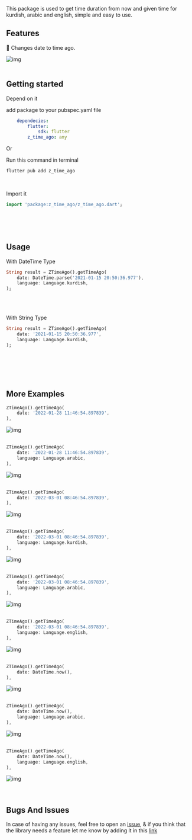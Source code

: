 This package is used to get time duration from now and given time for kurdish, arabic and english, simple and easy to use.

## Features

🌟 Changes date to time ago.

![img](assets/img/all.png)<br><br>

## Getting started

Depend on it

add package to your pubspec.yaml file
```yaml
    dependecies:
        flutter:
            sdk: flutter
        z_time_ago: any
```

Or

Run this command in terminal
```dart
flutter pub add z_time_ago
```
<br>

Import it

```dart
import 'package:z_time_ago/z_time_ago.dart';
```
<br><br><br>

## Usage

With DateTime Type

```dart
String result = ZTimeAgo().getTimeAgo(
    date: DateTime.parse('2021-01-15 20:50:36.977'),
    language: Language.kurdish,
);
```
<br><br>

With String Type

```dart
String result = ZTimeAgo().getTimeAgo(
    date: '2021-01-15 20:50:36.977',
    language: Language.kurdish,
);
```
<br><br><br><br>

## More Examples
```dart
ZTimeAgo().getTimeAgo(
    date: '2022-01-28 11:46:54.897839',
),
```
![img](assets/img/kurdishMonthAgo.png)<br><br>

```dart
ZTimeAgo().getTimeAgo(
    date: '2022-01-28 11:46:54.897839',
    language: Language.arabic,
),
```
![img](assets/img/arabicMonthAgo.png)<br><br>

```dart
ZTimeAgo().getTimeAgo(
    date: '2022-03-01 08:46:54.897839',
),
```
![img](assets/img/englishMonthAgo.png)<br><br>

```dart
ZTimeAgo().getTimeAgo(
    date: '2022-03-01 08:46:54.897839',
    language: Language.kurdish,
),
```
![img](assets/img/kurdishHoursAgo.png)<br><br>

```dart
ZTimeAgo().getTimeAgo(
    date: '2022-03-01 08:46:54.897839',
    language: Language.arabic,
),
```
![img](assets/img/arabicHoursAgo.png)<br><br>

```dart
ZTimeAgo().getTimeAgo(
    date: '2022-03-01 08:46:54.897839',
    language: Language.english,
),
```
![img](assets/img/englishHoursAgo.png)<br><br>

```dart
ZTimeAgo().getTimeAgo(
    date: DateTime.now(),
),
```
![img](assets/img/kurdishNow.png)<br><br>

```dart
ZTimeAgo().getTimeAgo(
    date: DateTime.now(),
    language: Language.arabic,
),
```
![img](assets/img/arabicNow.png)<br><br>

```dart
ZTimeAgo().getTimeAgo(
    date: DateTime.now(),
    language: Language.english,
),
```
![img](assets/img/englishNow.png)<br><br><br>

## Bugs And Issues

In case of having any issues, feel free to open an <a href="https://github.com/zakarya0/z_time_ago/issues/new">issue</a>, & if you think that the library needs a feature let me know by adding it in this <a href="https://github.com/zakarya0/z_time_ago/issues/new?template=feature.md">link</a>